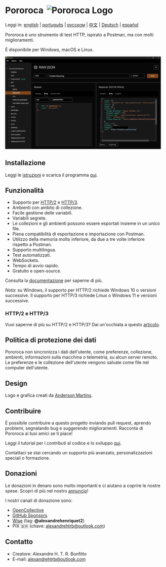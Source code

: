 <h1>Pororoca <img style="margin: 4px 0 0 4px" height="32" src="pororoca.png" alt="Pororoca Logo"/></h1>

Leggi in: [english](README.md) | [português](README_pt.md) | [русском](README_ru.md) | [中文](README_zh-cn.md) | [Deutsch](README_de.md) | [español](README_es.md)

Pororoca è uno strumento di test HTTP, ispirato a Postman, ma con molti miglioramenti.

È disponibile per Windows, macOS e Linux.

![Schermata di esempio](./misc/example_screen_en.png)

## Installazione

Leggi le [istruzioni](https://pororoca.io/docs/installation) e scarica il programma [qui](https://github.com/alexandrehtrb/Pororoca/releases).

## Funzionalità

* Supporto per [HTTP/2](https://http2.github.io/) e [HTTP/3](https://developers.cloudflare.com/http3/).
* Ambienti con ambito di collezione.
* Facile gestione delle variabili.
* Variabili segrete.
* Le collezioni e gli ambienti possono essere esportati insieme in un unico file.
* Piena compatibilità di esportazione e importazione con Postman.
* Utilizzo della memoria molto inferiore, da due a tre volte inferiore rispetto a Postman.
* Supporto multilingua.
* Test automatizzati.
* WebSockets.
* Tempo di avvio rapido.
* Gratuito e open-source.

Consulta la [documentazione](https://pororoca.io/docs/) per saperne di più.

*Nota*: su Windows, il supporto per HTTP/2 richiede Windows 10 o versioni successive. Il supporto per HTTP/3 richiede Linux o Windows 11 e versioni successive.

### HTTP/2 e HTTP/3

Vuoi saperne di più su HTTP/2 e HTTP/3? Dai un'occhiata a questo [articolo](https://alexandrehtrb.github.io/posts/2024/03/http2-and-http3-explained/).

## Politica di protezione dei dati

Pororoca non sincronizza i dati dell'utente, come preferenze, collezione, ambienti, informazioni sulla macchina o telemetria, su alcun server remoto. Le preferenze e le collezione dell'utente vengono salvate come file nel computer dell'utente.

## Design

Logo e grafica creati da [Anderson Martins](https://www.behance.net/am-dsgn).

## Contribuire

È possibile contribuire a questo progetto inviando pull request, aprendo problemi, segnalando bug e suggerendo miglioramenti. Racconta di Pororoca ai tuoi amici se ti piace!

Leggi il tutorial per i contributi al codice e lo sviluppo [qui](CONTRIBUTING.md).

Contattaci se stai cercando un supporto più avanzato, personalizzazioni speciali o formazione.

## Donazioni

Le donazioni in denaro sono molto importanti e ci aiutano a coprire le nostre spese. Scopri di più nel nostro [annuncio](https://github.com/alexandrehtrb/Pororoca/discussions/159)!

I nostri canali di donazione sono:

- [OpenCollective](https://opencollective.com/pororoca)
- [GitHub Sponsors](https://github.com/sponsors/alexandrehtrb)
- [Wise](https://wise.com/pay/me/alexandrehenriquet2) (tag: **@alexandrehenriquet2**)
- PIX 🇧🇷 (chave: alexandrehtrb@outlook.com)

## Contatto

* Creatore: Alexandre H. T. R. Bonfitto
* E-mail: alexandrehtrb@outlook.com
